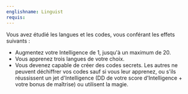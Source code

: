 ```yaml
---
englishname: Linguist
requis:
---
```

Vous avez étudié les langues et les codes, vous conférant les effets suivants : 

 - Augmentez votre Intelligence de 1, jusqu'à un maximum de 20.
 - Vous apprenez trois langues de votre choix.
 - Vous devenez capable de créer des codes secrets. Les autres ne peuvent déchiffrer vos codes sauf si vous leur apprenez, ou s'ils réussissent un jet d'Intelligence (DD de votre score d'Intelligence + votre bonus de maîtrise) ou utilisent la magie.
